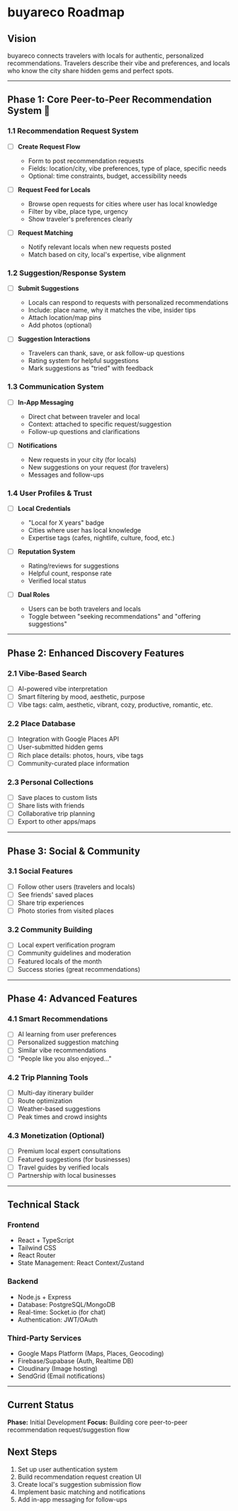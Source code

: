 # buyareco Roadmap

## Vision
buyareco connects travelers with locals for authentic, personalized recommendations. Travelers describe their vibe and preferences, and locals who know the city share hidden gems and perfect spots.

---

## Phase 1: Core Peer-to-Peer Recommendation System 🎯

### 1.1 Recommendation Request System
- [ ] **Create Request Flow**
  - Form to post recommendation requests
  - Fields: location/city, vibe preferences, type of place, specific needs
  - Optional: time constraints, budget, accessibility needs

- [ ] **Request Feed for Locals**
  - Browse open requests for cities where user has local knowledge
  - Filter by vibe, place type, urgency
  - Show traveler's preferences clearly

- [ ] **Request Matching**
  - Notify relevant locals when new requests posted
  - Match based on city, local's expertise, vibe alignment

### 1.2 Suggestion/Response System
- [ ] **Submit Suggestions**
  - Locals can respond to requests with personalized recommendations
  - Include: place name, why it matches the vibe, insider tips
  - Attach location/map pins
  - Add photos (optional)

- [ ] **Suggestion Interactions**
  - Travelers can thank, save, or ask follow-up questions
  - Rating system for helpful suggestions
  - Mark suggestions as "tried" with feedback

### 1.3 Communication System
- [ ] **In-App Messaging**
  - Direct chat between traveler and local
  - Context: attached to specific request/suggestion
  - Follow-up questions and clarifications

- [ ] **Notifications**
  - New requests in your city (for locals)
  - New suggestions on your request (for travelers)
  - Messages and follow-ups

### 1.4 User Profiles & Trust
- [ ] **Local Credentials**
  - "Local for X years" badge
  - Cities where user has local knowledge
  - Expertise tags (cafes, nightlife, culture, food, etc.)

- [ ] **Reputation System**
  - Rating/reviews for suggestions
  - Helpful count, response rate
  - Verified local status

- [ ] **Dual Roles**
  - Users can be both travelers and locals
  - Toggle between "seeking recommendations" and "offering suggestions"

---

## Phase 2: Enhanced Discovery Features

### 2.1 Vibe-Based Search
- [ ] AI-powered vibe interpretation
- [ ] Smart filtering by mood, aesthetic, purpose
- [ ] Vibe tags: calm, aesthetic, vibrant, cozy, productive, romantic, etc.

### 2.2 Place Database
- [ ] Integration with Google Places API
- [ ] User-submitted hidden gems
- [ ] Rich place details: photos, hours, vibe tags
- [ ] Community-curated place information

### 2.3 Personal Collections
- [ ] Save places to custom lists
- [ ] Share lists with friends
- [ ] Collaborative trip planning
- [ ] Export to other apps/maps

---

## Phase 3: Social & Community

### 3.1 Social Features
- [ ] Follow other users (travelers and locals)
- [ ] See friends' saved places
- [ ] Share trip experiences
- [ ] Photo stories from visited places

### 3.2 Community Building
- [ ] Local expert verification program
- [ ] Community guidelines and moderation
- [ ] Featured locals of the month
- [ ] Success stories (great recommendations)

---

## Phase 4: Advanced Features

### 4.1 Smart Recommendations
- [ ] AI learning from user preferences
- [ ] Personalized suggestion matching
- [ ] Similar vibe recommendations
- [ ] "People like you also enjoyed..."

### 4.2 Trip Planning Tools
- [ ] Multi-day itinerary builder
- [ ] Route optimization
- [ ] Weather-based suggestions
- [ ] Peak times and crowd insights

### 4.3 Monetization (Optional)
- [ ] Premium local expert consultations
- [ ] Featured suggestions (for businesses)
- [ ] Travel guides by verified locals
- [ ] Partnership with local businesses

---

## Technical Stack

### Frontend
- React + TypeScript
- Tailwind CSS
- React Router
- State Management: React Context/Zustand

### Backend
- Node.js + Express
- Database: PostgreSQL/MongoDB
- Real-time: Socket.io (for chat)
- Authentication: JWT/OAuth

### Third-Party Services
- Google Maps Platform (Maps, Places, Geocoding)
- Firebase/Supabase (Auth, Realtime DB)
- Cloudinary (Image hosting)
- SendGrid (Email notifications)

---

## Current Status
**Phase:** Initial Development
**Focus:** Building core peer-to-peer recommendation request/suggestion flow

## Next Steps
1. Set up user authentication system
2. Build recommendation request creation UI
3. Create local's suggestion submission flow
4. Implement basic matching and notifications
5. Add in-app messaging for follow-ups
